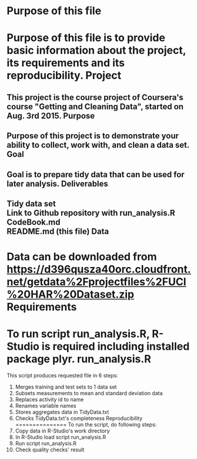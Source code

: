 Purpose of this file
====================
Purpose of this file is to provide basic information about the project, its requirements and its reproducibility.
Project
=======
This project is the course project of Coursera's course "Getting and Cleaning Data", started on Aug. 3rd 2015.
Purpose
-------
Purpose of this project is to demonstrate your ability to collect, work with, and clean a data set. 
Goal
----
Goal is to prepare tidy data that can be used for later analysis.
Deliverables
------------
Tidy data set<br>
Link to Github repository with run_analysis.R<br>
CodeBook.md<br>
README.md (this file)
Data
----
Data can be downloaded from <br>https://d396qusza40orc.cloudfront.net/getdata%2Fprojectfiles%2FUCI%20HAR%20Dataset.zip<br>
Requirements
============
To run script run_analysis.R, R-Studio is required including installed package plyr.
run_analysis.R
==============
This script produces requested file in 6 steps:<br>
1. Merges training and test sets to 1 data set<br>
2. Subsets measurements to mean and standard deviation data<br>
3. Replaces activity id to name<br>
4. Renames variable names<br>
5. Stores aggregates data in TidyData.txt<br>
6. Checks TidyData.txt's completeness
Reproducibility
===============
To run the script, do following steps:<br>
1. Copy data in R-Studio's work directory<br>
2. In R-Studio load script run_analysis.R<br>
3. Run script run_analysis.R<br>
4. Check quality checks' result



